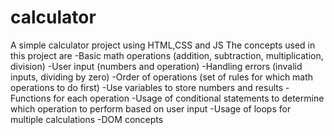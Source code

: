 # calculator 
A simple calculator project using HTML,CSS and JS
The concepts used in this project are
-Basic math operations (addition, subtraction, multiplication, division)
-User input (numbers and operation)
-Handling errors (invalid inputs, dividing by zero)
-Order of operations (set of rules for which math operations to do first)
-Use variables to store numbers and results
-Functions for each operation
-Usage of conditional statements to determine which operation to perform based on user input
-Usage of loops for multiple calculations
-DOM concepts
